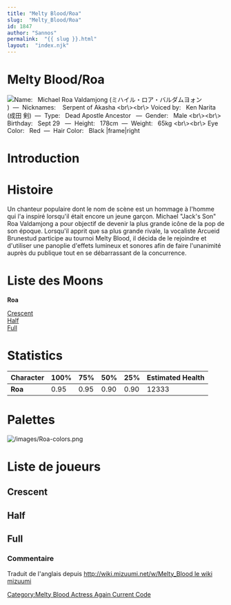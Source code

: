 ```yaml
---
title: "Melty Blood/Roa"
slug:  "Melty_Blood/Roa"
id: 1847
author: "Sannos"
permalink:  "{{ slug }}.html"
layout:  "index.njk"
---
```


# Melty Blood/Roa

![ **Name:**   Michael Roa Valdamjong (ミハイル・ロア・バルダムヨォン
)  —  **Nicknames:**    Serpent of Akasha \<br\\\>\<br\\\> **Voiced
by:**   Ken Narita (成田 剣)  —  **Type:**   Dead Apostle Ancestor
  —  **Gender:**   Male \<br\\\>\<br\\\> **Birthday:**   Sept 29
  —  **Height:**   178cm  —  **Weight:**   65kg \<br\\\>\<br\\\> **Eye
Color:**   Red  —  **Hair Color:**   Black
\|frame\|right](/images/Roa1.png " Name:   Michael Roa Valdamjong (ミハイル・ロア・バルダムヨォン )  —  Nicknames:    Serpent of Akasha <br\><br\> Voiced by:   Ken Narita (成田 剣)  —  Type:   Dead Apostle Ancestor   —  Gender:   Male <br\><br\> Birthday:   Sept 29   —  Height:   178cm  —  Weight:   65kg <br\><br\> Eye Color:   Red  —  Hair Color:   Black |frame|right")

# Introduction

# Histoire

Un chanteur populaire dont le nom de scène est un hommage à l'homme qui
l'a inspiré lorsqu'il était encore un jeune garçon. Michael "Jack's Son"
Roa Valdamjong a pour objectif de devenir la plus grande icône de la pop
de son époque. Lorsqu'il apprit que sa plus grande rivale, la vocaliste
Arcueid Brunestud participe au tournoi Melty Blood, il décida de le
rejoindre et d'utiliser une panoplie d'effets lumineux et sonores afin
de faire l'unanimité auprès du publique tout en se débarrassant de la
concurrence.

# Liste des Moons

**Roa**

[Crescent](Melty_Blood/Roa/Crescent_Moon "wikilink")  
[Half](Melty_Blood/Roa/Half_Moon "wikilink")  
[Full](Melty_Blood/Roa/Full_Moon "wikilink")  

# Statistics

| Character | 100% | 75%  | 50%  | 25%  | Estimated Health |
|-----------|------|------|------|------|------------------|
| **Roa**   | 0.95 | 0.95 | 0.90 | 0.90 | 12333            |

# Palettes

![](/images/Roa-colors.png "/images/Roa-colors.png")

# Liste de joueurs

## Crescent

## Half

## Full

### Commentaire

Traduit de l'anglais depuis [http://wiki.mizuumi.net/w/Melty_Blood le
wiki
mizuumi](http://wiki.mizuumi.net/w/Melty_Blood_le_wiki_mizuumi "wikilink")

[Category:Melty Blood Actress Again Current
Code](Category:Melty_Blood_Actress_Again_Current_Code "wikilink")
